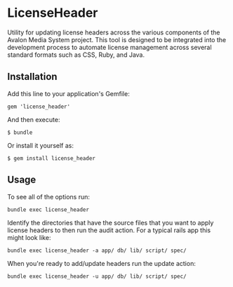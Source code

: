 # LicenseHeader

Utility for updating license headers across the various components of the Avalon Media System project. This
tool is designed to be integrated into the development process to automate license management across several
standard formats such as CSS, Ruby, and Java.

## Installation

Add this line to your application's Gemfile:

    gem 'license_header'

And then execute:

    $ bundle

Or install it yourself as:

    $ gem install license_header

## Usage
To see all of the options run:
```
bundle exec license_header
```
Identify the directories that have the source files that you want to apply license headers to then run the audit action.  For a typical rails app this might look like:
```
bundle exec license_header -a app/ db/ lib/ script/ spec/
```
When you're ready to add/update headers run the update action:
```
bundle exec license_header -u app/ db/ lib/ script/ spec/
```
